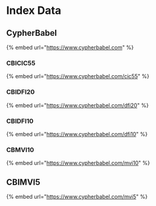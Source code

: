 # Index Data

## CypherBabel&#x20;

{% embed url="https://www.cypherbabel.com" %}

### CBICIC55

{% embed url="https://www.cypherbabel.com/cic55" %}

### CBIDFI20

{% embed url="https://www.cypherbabel.com/dfi20" %}

### CBIDFI10

{% embed url="https://www.cypherbabel.com/dfi10" %}

### CBMVI10

{% embed url="https://www.cypherbabel.com/mvi10" %}

## CBIMVI5

{% embed url="https://www.cypherbabel.com/mvi5" %}
